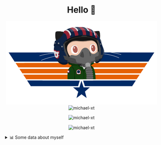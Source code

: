 <h1 align="center">Hello 👋</h1>


<p align="center"><img src="https://raw.githubusercontent.com/Michael-xT/Michael-xT/main/.github/topguntocat.png" width=500>
 <br>
<img src="https://komarev.com/ghpvc/?username=michael-xt&style=for-the-badge" alt="michael-xt" /> 
</p>

<p align="center"><img align="center" src="https://github-readme-stats.vercel.app/api/top-langs/?username=michael-xt&layout=compact&theme=dark&show_icons=true" alt="michael-xt" /></p>
<p align="center"><img align="center" src="https://github-readme-stats.vercel.app/api?username=michael-xt&show_icons=true&theme=dark&show_icons=true" alt="michael-xt" /></p>

<details align="left"><summary>📊 Some data about myself</summary>
<p>

<!--START_SECTION:waka-->
![Code Time](http://img.shields.io/badge/Code%20Time-401%20hrs%204%20mins-blue)

**🐱 My GitHub Data** 

> 🏆 46 Contributions in the Year 2022
 > 
> 📦 16.6 MB Used in GitHub's Storage 
 > 
> 🚫 Not Opted to Hire
 > 
> 📜 9 Public Repositories 
 > 
> 🔑 25 Private Repositories  
 > 
**I'm an Early 🐤** 

```text
🌞 Morning    128 commits    ████████░░░░░░░░░░░░░░░░░   32.82% 
🌆 Daytime    102 commits    ██████░░░░░░░░░░░░░░░░░░░   26.15% 
🌃 Evening    156 commits    ██████████░░░░░░░░░░░░░░░   40.0% 
🌙 Night      4 commits      ░░░░░░░░░░░░░░░░░░░░░░░░░   1.03%

```
📅 **I'm Most Productive on Thursday** 

```text
Monday       40 commits     ██░░░░░░░░░░░░░░░░░░░░░░░   10.26% 
Tuesday      53 commits     ███░░░░░░░░░░░░░░░░░░░░░░   13.59% 
Wednesday    75 commits     ████░░░░░░░░░░░░░░░░░░░░░   19.23% 
Thursday     86 commits     █████░░░░░░░░░░░░░░░░░░░░   22.05% 
Friday       51 commits     ███░░░░░░░░░░░░░░░░░░░░░░   13.08% 
Saturday     54 commits     ███░░░░░░░░░░░░░░░░░░░░░░   13.85% 
Sunday       31 commits     ██░░░░░░░░░░░░░░░░░░░░░░░   7.95%

```


📊 **This Week I Spent My Time On** 

```text
🔥 Editors: 
No Activity Tracked This Week

💻 Operating System: 
No Activity Tracked This Week

```

**I Mostly Code in JavaScript** 

```text
JavaScript               10 repos            ███████░░░░░░░░░░░░░░░░░░   30.3% 
Java                     8 repos             ██████░░░░░░░░░░░░░░░░░░░   24.24% 
Vue                      3 repos             ██░░░░░░░░░░░░░░░░░░░░░░░   9.09% 
C#                       3 repos             ██░░░░░░░░░░░░░░░░░░░░░░░   9.09% 
HTML                     2 repos             █░░░░░░░░░░░░░░░░░░░░░░░░   6.06%

```


**Timeline**

![Chart not found](https://raw.githubusercontent.com/Michael-xT/Michael-xT/main/charts/bar_graph.png) 


 Last Updated on 02/07/2022 00:56:46 UTC
<!--END_SECTION:waka-->
</p>
